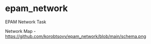 # epam_network
EPAM Network Task

Network Map -  https://github.com/korobtsovv/epam_network/blob/main/schema.png
